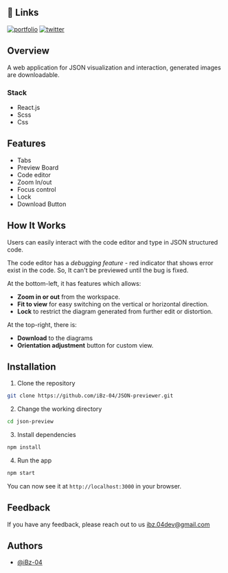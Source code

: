 
## 🔗 Links
[![portfolio](https://img.shields.io/badge/my_portfolio-000?style=for-the-badge&logo=ko-fi&logoColor=white)](https://ibzdev.site)
[![twitter](https://img.shields.io/badge/twitter-1DA1F2?style=for-the-badge&logo=twitter&logoColor=white)](https://twitter.com/ibrahh__ib)

## Overview

A  web application for JSON visualization and interaction, generated images are downloadable.

### Stack

- React.js
- Scss
- Css

## Features

- Tabs
- Preview Board
- Code editor
- Zoom In/out
- Focus control
- Lock
- Download Button


## How It Works

Users can easily interact with the code editor and type in JSON structured code.

The code editor has a *debugging feature* - red indicator that shows error exist in the code. So, It can't be previewed until the bug is fixed.

At the bottom-left, it has features which allows:

- **Zoom in or out** from the workspace.
- **Fit to view** for easy switching on the vertical or horizontal direction.
- **Lock** to restrict the diagram generated from further edit or distortion.

At the top-right, there is:

- **Download** to the diagrams
- **Orientation adjustment** button for custom view.


## Installation

1. Clone the repository

```bash
git clone https://github.com/iBz-04/JSON-previewer.git
```

2. Change the working directory

```bash
cd json-preview
```

3. Install dependencies

```bash
npm install
```

4. Run the app

```bash
npm start
```

You can now see it at `http://localhost:3000` in your browser.

## Feedback

If you have any feedback, please reach out to us ibz.04dev@gmail.com


## Authors

- [@iBz-04](https://github.com/iBz-04)
